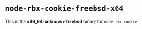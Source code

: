 # `node-rbx-cookie-freebsd-x64`

This is the **x86_64-unknown-freebsd** binary for `node-rbx-cookie`

